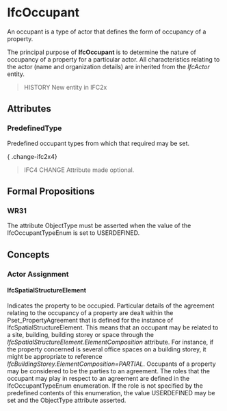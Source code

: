 # IfcOccupant

An occupant is a type of actor that defines the form of occupancy of a property.
<!-- end of short definition -->


The principal purpose of **IfcOccupant** is to determine the nature of occupancy of a property for a particular actor. All characteristics relating to the actor (name and organization details) are inherited from the _IfcActor_ entity.

> HISTORY New entity in IFC2x

## Attributes

### PredefinedType
Predefined occupant types from which that required may be set.

{ .change-ifc2x4}
> IFC4 CHANGE Attribute made optional.

## Formal Propositions

### WR31
The attribute ObjectType must be asserted when the value of the IfcOccupantTypeEnum is set to USERDEFINED.

## Concepts

### Actor Assignment



#### IfcSpatialStructureElement

Indicates the property to be occupied. Particular details of the agreement relating to the occupancy of a property are dealt within the Pset_PropertyAgreement that is defined for the instance of IfcSpatialStructureElement. This means that an occupant may be related to a site, building, building storey or space through the _IfcSpatialStructureElement.ElementComposition_ attribute. For instance, if the property concerned is several office spaces on a building storey, it might be appropriate to reference _IfcBuildingStorey.ElementComposition=PARTIAL_. Occupants of a property may be considered to be the parties to an agreement. The roles that the occupant may play in respect to an agreement are defined in the IfcOccupantTypeEnum enumeration. If the role is not specified by the predefined contents of this enumeration, the value USERDEFINED may be set and the ObjectType attribute asserted.


